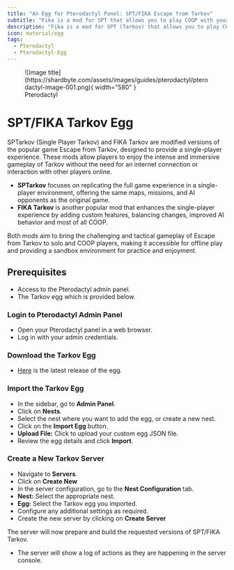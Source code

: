 ```yaml
---
title: "An Egg for Pterodactyl Panel: SPT/FIKA Escape from Tarkov"
subtitle: "Fika is a mod for SPT that allows you to play COOP with your friends."
description: "Fika is a mod for SPT (Tarkov) that allows you to play COOP with your friends. It utilizes a P2P-UDP connection for a modern and performant experience."
icon: material/egg
tags:
  - Pterodactyl
  - Pterodactyl-Egg
---
```


<figure markdown>
  ![Image title](https://shardbyte.com/assets/images/guides/pterodactyl/pterodactyl-image-001.png){ width="580" }
  <figcaption>Pterodactyl</figcaption>
</figure>

# **SPT/FIKA Tarkov Egg**

SPTarkov (Single Player Tarkov) and FIKA Tarkov are modified versions of the popular game Escape from Tarkov, designed to provide a single-player experience. These mods allow players to enjoy the intense and immersive gameplay of Tarkov without the need for an internet connection or interaction with other players online.

- **SPTarkov** focuses on replicating the full game experience in a single-player environment, offering the same maps, missions, and AI opponents as the original game.
- **FIKA Tarkov** is another popular mod that enhances the single-player experience by adding custom features, balancing changes, improved AI behavior and most of all COOP.

Both mods aim to bring the challenging and tactical gameplay of Escape from Tarkov to solo and COOP players, making it accessible for offline play and providing a sandbox environment for practice and enjoyment.

## **Prerequisites**

- Access to the Pterodactyl admin panel.
- The Tarkov egg which is provided below.

### **Login to Pterodactyl Admin Panel**

- Open your Pterodactyl panel in a web browser.
- Log in with your admin credentials.

### **Download the Tarkov Egg**

- [Here](https://github.com/Shardbyte/shard-egg-basket/blob/main/games/eft/egg-fika-spt-eft.json) is the latest release of the egg.

### **Import the Tarkov Egg**

- In the sidebar, go to **Admin Panel**.
- Click on **Nests**.
- Select the nest where you want to add the egg, or create a new nest.
- Click on the **Import Egg** button.
- **Upload File:** Click to upload your custom egg JSON file.
- Review the egg details and click **Import**.

### **Create a New Tarkov Server**

- Navigate to **Servers**.
- Click on **Create New**
- In the server configuration, go to the **Nest Configuration** tab.
- **Nest:** Select the appropriate nest.
- **Egg:** Select the Tarkov egg you imported.
- Configure any additional settings as required.
- Create the new server by clicking on **Create Server**

The server will now prepare and build the requested versions of SPT/FIKA Tarkov.

- The server will show a log of actions as they are happening in the server console.